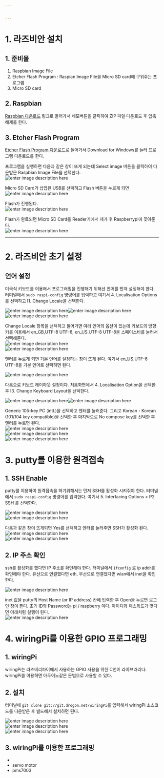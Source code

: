 ```yaml
---


---
```


<h1 id="라즈비안-설치">1. 라즈비안 설치</h1>
<h2 id="준비물">1. 준비물</h2>
<ol>
<li>Raspbian Image File</li>
<li>Etcher Flash Program : Raspian Image File을 Micro SD card에 구워주는 프로그램</li>
<li>Micro SD card</li>
</ol>
<h2 id="raspbian">2. Raspbian</h2>
<p><a href="https://www.raspberrypi.org/downloads/raspbian/">Raspbian 다운로드</a> 링크로 들어가서  네모버튼을 클릭하여 ZIP 파일 다운로드 후 압축 해제를 한다.<img src="https://t1.daumcdn.net/cfile/tistory/99F5B94A5CC5672D23" alt=""></p>
<h2 id="etcher-flash-program">3. Etcher Flash Program</h2>
<p><a href="https://www.balena.io/etcher/">Etcher Flash Program 다운로드</a>로 들어가서 Download for Windows를 눌러 프로그램 다운로드를 한다.</p>
<p>프로그램을 실행하면 다음과 같은 창이 뜨게 되는데 Select image 버튼을 클릭하여 다운받은 Raspbian Image File을 선택한다.<br>
<img src="https://lh3.googleusercontent.com/OJrmiay_Bg-pS5ndXuOxJLts66m-MrHnzg6fQ2WEeIM3m41VutFE8tzUEVT40GbQm8ePhHD1MDfu" alt="enter image description here"></p>
<p>Micro SD Card가 삽입된 USB를 선택하고 Flash 버튼을 누르게 되면<br>
<img src="https://lh3.googleusercontent.com/VbEAJaGesbnbb5zG0Tk_chEsrQpDrv8uHoDjCeTLBojoE_xyPhedbYlw34aaoKW2fXLnRitMxjPH" alt="enter image description here"></p>
<p>Flash가 진행된다.<br>
<img src="https://lh3.googleusercontent.com/zAAQSRIuLnmPF-IJaRYPdaGjNHEIF2_5AvJNOkSQM7Xps8dmSje9Hp_4fTya2T9rUnvbfReia5-5" alt="enter image description here"></p>
<p>Flash가 완료되면 Micro SD Card를 Reader기에서 제거 후 Raspberrypi에 꽂아준다.<br>
<img src="https://lh3.googleusercontent.com/MLg-wpzbFG_BAHkuUWAmZfl5LFu8VWzEMnRshCcKA7JnINuM853s5oSovFvFFGVLad4NshaKZc5h" alt="enter image description here"></p>
<hr>
<h1 id="라즈비안-초기-설정">2. 라즈비안 초기 설정</h1>
<h2 id="언어-설정">언어 설정</h2>
<p>미국식 키보드를 이용해서 프로그래밍을 진행해기 위해선 언어를 먼저 설정해야 한다.  터미널에서 <code>sudo raspi-config</code>  명령어를 입력하고 여기서 4. Localisation Options를 선택하고 I1. Change Locale을 선택한다.</p>
<p><img src="https://lh3.googleusercontent.com/jf6NaNrnQz9V4mYSeHJSjWK40GugmB3xlclWZKfUV_h2_iCF8fs4b-fxwO4z0S6g5JFfBmc8P7en" alt="enter image description here"><img src="https://lh3.googleusercontent.com/XfPfOMYrP7adrWn8EAeDBpDaoVAa0qfOaBS3ZS8nvxNUBMM7rTcEmvdCotLz2NzTIF2CLF-FVln1" alt="enter image description here"><img src="https://lh3.googleusercontent.com/gT6ooJcsZuhneDBzonew2sxjV4FhNnrLTQPI58wt6ZmjwSXOprZbz-GkvdQXAgvZZ2FIy-xTrfif" alt="enter image description here"></p>
<p>Change Locale 항목을 선택하고 들어가면 여러 언어의 옵션이 있는데 키보드의 방향키를 이용해서 en_GB,UTF-8 UTF-8, en_US.UTF-8 UTF-8을 스페이스바를 눌러서 선택해준다.<br>
<img src="https://lh3.googleusercontent.com/16M1nwsvLevI_Aokd5qw8vlk8BhCX9bhgwZ0jKliTB7SB8BE7X1FrSUz6ZDOuCMJ7hm56e-7MlpA" alt="enter image description here"><br>
<img src="https://lh3.googleusercontent.com/jsVu2IFNRHwoQz8aQLf7sDbBHuSqIe_8O2_CbkqMARf_fTw1MhWJuMiBSlP0fuvFxG1-g4Mkccc5" alt="enter image description here"></p>
<p>엔터를 누르게 되면 기본 언어를 설정하는 창이 뜨게 된다. 여기서 en_US.UTF-8 UTF-8을 기본 언어로 선택하면 된다.</p>
<p><img src="https://lh3.googleusercontent.com/ejXmuQrlp9kXu7UBV4Dc_Y-A1Ijlp8-lfpO7NBkqIGwmSptUU1baY1uSFreU8vXza_kra_l2wTk5" alt="enter image description here"></p>
<p>다음으로 키보드 레이아웃 설정이다.  처음화면에서 4. Localisation Option을 선택한 후 I3. Change Keyboard Layout을 선택한다.</p>
<p><img src="https://lh3.googleusercontent.com/XfPfOMYrP7adrWn8EAeDBpDaoVAa0qfOaBS3ZS8nvxNUBMM7rTcEmvdCotLz2NzTIF2CLF-FVln1" alt="enter image description here"><img src="https://lh3.googleusercontent.com/yW1cYpHzW3BrCbHk3Ej5HVjJb_WUubT2mUVqq5v8nv5Ct39Qu1nhi-2CUpMrjUkyCTaBNmsiwJy2" alt="enter image description here"></p>
<p>Generic 105-key PC (intl.)을 선택하고 엔터를 눌러준다. 그리고 Korean - Korean (101/104 key compatible)을 선택한 후 마지막으로 No compose key를 선택한 후 엔터를 누르면 된다.<br>
<img src="https://lh3.googleusercontent.com/ZVifZ0x3lm3IprZf7Citwuy7Jef8vj4FYxD8yj-N1poVRDvrgg0gUFJRGhISwzl2HimJslxNiIBH" alt="enter image description here"><br>
<img src="https://lh3.googleusercontent.com/GOqlJStk3Pe_-ZuWyXmZLOl27rAG_rGJJAeEwNRSJDRVqxxOd4X_2SNsYGNU4vz5RAg2g6nCl5Zj" alt="enter image description here"><br>
<img src="https://lh3.googleusercontent.com/Dlhynn5WbenrfZZliyLu4PKw4xE_IeujIhfos032POXj_elx9A1jNXgj-PAM2zmSfwDltlpAQDvi" alt="enter image description here"></p>
<h1 id="putty를-이용한-원격접속">3. putty를 이용한 원격접속</h1>
<h2 id="ssh-enable">1. SSH Enable</h2>
<p>putty를 이용하여 원격접속을 하기위해서는 먼저 SSH를 활성화 시켜줘야 한다. 터미널에서 <code>sudo raspi-config</code> 명령어를 입력한다. 여기서 5. Interfacing Options &gt; P2 SSH 를 선택한다.</p>
<p><img src="https://lh3.googleusercontent.com/SJTPs2tVLIfv9bVLgGdoILUZCrR-sYzmtvg6lYvpW39LIRgFHX06e9onA8-V-2pgFmoSEvMvzZBb" alt="enter image description here"><br>
<img src="https://lh3.googleusercontent.com/M9h2WbNABtGxh2SdSwGTmFuZ3ZschxtcnwbQAHvjuG65ptL7GyLYCV4S_RxkbKhy_a-fX22VnNqp" alt="enter image description here"></p>
<p>다음과 같은 창이 뜨게되면 Yes를 선택하고 엔터를 눌러주면 SSH가 활성화 된다.<br>
<img src="https://lh3.googleusercontent.com/B3tV66S6zyUZOmSRvAbo0KP12FbuVApuMUIMUgnwSXHbxVJ9sqLNS6OFSvJxVPvmnBhcoThtB6ue" alt="enter image description here"><br>
<img src="https://lh3.googleusercontent.com/FoVQaJ02u76ft6UxEsVkYizb5shGTTiI7aUBLnFoLGrMM2m8qWjZHwy9C_FWtcvoytV3OhiFXJ7e" alt="enter image description here"></p>
<h2 id="ip-주소-확인">2. IP 주소 확인</h2>
<p>ssh를 활성화를 했다면 IP 주소를 확인해야 한다. 터미널에서 <code>ifconfig</code> 로 ip addr를 확인해야 한다. 유선으로 연결했다면 eth, 무선으로 연결했다면 wlan에서 inet을 확인한다.</p>
<p><img src="https://lh3.googleusercontent.com/eg08NMFsTG3FBrJ5cbUp8z9nnVQ3N7ARzeK1u2ZC8NEMvYIjtsYX3jbPmMZ8gb9BhF-BmN98YYHm" alt="enter image description here"></p>
<p>inet 값을 putty의 Host Name (or IP address) 칸에 입력한 후 Open을 누르면 로그인 창이 뜬다. 초기 ID와 Password는 pi / raspberry 이다. 아이디와 패스워드가 맞다면 아래처럼 실행이 된다.<br>
<img src="https://lh3.googleusercontent.com/1k_mYhgaWKOfHSbIMc8Ylt4d-sM4iMl31vOv1_H_G-bWafIGhGLttapkKaq_hPqlQdTR1NUyVac8" alt="enter image description here"><br>
<img src="https://lh3.googleusercontent.com/tCsRp2qNhb2_jAbGBRu3R7QihR7MmcCLj-J_FCM_iCogXZJRq7Pn4ROBxUdiWAA3eylWCzybFh6c" alt=""><br>
<img src="https://lh3.googleusercontent.com/nFFNv6gPusc6xm20a9aQowCD-wYJ3dRJjf5SUbYFoLqPpn860Oufv721BeivlIPSs5iC6R_pJfc2" alt=""></p>
<h1 id="wiringpi를-이용한-gpio-프로그래밍">4. wiringPi를 이용한 GPIO 프로그래밍</h1>
<h2 id="wiringpi">1. wiringPi</h2>
<p>wiringPi는 라즈베리파이에서 사용하는 GPIO 사용을 위한 C언어 라이브러리다. wiringPi를 이용하면 아두이노같은 문법으로 사용할 수 있다.</p>
<h2 id="설치">2. 설치</h2>
<p>터미널에 <code>git clone git://git.drogon.net/wiringPi</code>를 입력해서 wiringPi 소스코드를 다운받은 후 빌드해서 설치하면 된다.</p>
<p><img src="https://lh3.googleusercontent.com/LH21Bo7DRlZRI0oDJuSYczVzWceWiaNQGdkl940PRZ15RYeqAj5CfAe4R4p-pZVzLKwpoU3ZYDKt" alt="enter image description here"><br>
<img src="https://lh3.googleusercontent.com/UKLjeH_l7PQJPNLGLUijVbHVsZ7Uuna3Lf_0zSXXDJmNWExsN27NlovcbUn64zqhm9tJ6TFfWuqy" alt="enter image description here"><br>
<img src="https://lh3.googleusercontent.com/9EE8_7GQQ85nMEqJ1-3btKYc1ql7NfMfrpIZwvB7LO0myj2l_fqoC6ehe4mGmdY-bzGtoCYLB8Mh" alt="enter image description here"></p>
<h2 id="wiringpi를-이용한-프로그래밍">3. wiringPi를 이용한 프로그래밍</h2>
<ul>
<li></li>
<li>servo motor</li>
<li>pms7003</li>
</ul>

